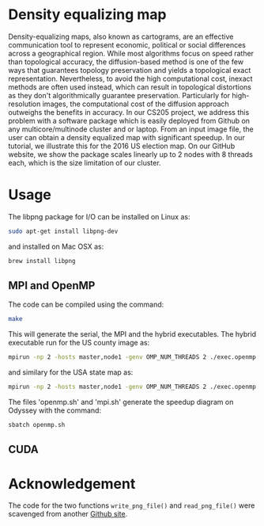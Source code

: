 # Density equalizing map

Density-equalizing maps, also known as cartograms, are an effective communication tool to represent economic, political or social differences across a geographical region. While most algorithms focus on speed rather than topological accuracy, the diffusion-based method is one of the few ways that guarantees topology preservation and yields a topological exact representation. Nevertheless, to avoid the high computational cost, inexact methods are often used instead, which can result in topological distortions as they don't algorithmically guarantee preservation. Particularly for high-resolution images, the computational cost of the diffusion approach outweighs the benefits in accuracy. In our CS205 project, we address this problem with a software package which is easily deployed from Github on any multicore/multinode cluster and or laptop. From an input image file, the user can obtain a density equalized map with significant speedup. In our tutorial, we illustrate this for the 2016 US election map. On our GitHub website, we show the package scales linearly up to 2 nodes with 8 threads each, which is the size limitation of our cluster.

# Usage

The libpng package for I/O can be installed on Linux as:

```Bash
sudo apt-get install libpng-dev
```

and installed on Mac OSX as:

```Bash
brew install libpng
```
## MPI and OpenMP
The code can be compiled using the command:
```Bash
make
```
This will generate the serial, the MPI and the hybrid executables. The hybrid executable run for the US county image as:
```Bash
mpirun -np 2 -hosts master,node1 -genv OMP_NUM_THREADS 2 ./exec.openmp "uscounties10.png" "col_counties.txt" "counties.txt" "ouput.png"
```
and similary for the USA state map as:
```Bash
mpirun -np 2 -hosts master,node1 -genv OMP_NUM_THREADS 2 ./exec.openmp "usa10.png" "col_state.txt" "states.txt" "ouput.png"
```
The files 'openmp.sh' and 'mpi.sh' generate the speedup diagram on Odyssey with the command:
```Bash
sbatch openmp.sh
```

## CUDA


# Acknowledgement

The code for the two functions `write_png_file()` and `read_png_file()` were scavenged from another [Github site](https://gist.github.com/niw/5963798).
